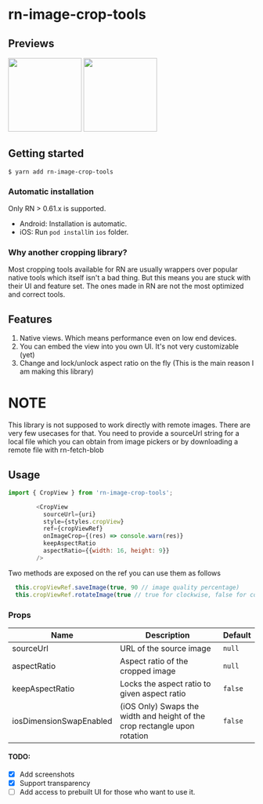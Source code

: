 # rn-image-crop-tools

## Previews
<p float="left">
  <img src="https://github.com/hhunaid/rn-image-crop-tools/blob/master/previews/android-preview.gif?raw=true" width="150" />
  <img src="https://github.com/hhunaid/rn-image-crop-tools/blob/master/previews/ios-preview.gif?raw=true" width="150" /> 
</p>

## Getting started

`$ yarn add rn-image-crop-tools`

### Automatic installation

Only RN > 0.61.x is supported.
- Android: Installation is automatic.
- iOS: Run `pod install`in `ios` folder.
   
### Why another cropping library?

Most cropping tools available for RN are usually wrappers over popular native tools which itself isn't a bad thing. But this means you are stuck with their UI and feature set. The ones made in RN are not the most optimized and correct tools.

## Features

1. Native views. Which means performance even on low end devices.
2. You can embed the view into you own UI. It's not very customizable (yet)
3. Change and lock/unlock aspect ratio on the fly (This is the main reason I am making this library)

# NOTE

This library is not supposed to work directly with remote images. There are very few usecases for that. You need to provide a sourceUrl string for a local file which you can obtain from image pickers or by downloading a remote file with rn-fetch-blob

## Usage
```javascript
import { CropView } from 'rn-image-crop-tools';

        <CropView
          sourceUrl={uri}
          style={styles.cropView}
          ref={cropViewRef}
          onImageCrop={(res) => console.warn(res)}
          keepAspectRatio
          aspectRatio={{width: 16, height: 9}}
        />
```

Two methods are exposed on the ref you can use them as follows

```javascript
  this.cropViewRef.saveImage(true, 90 // image quality percentage)
  this.cropViewRef.rotateImage(true // true for clockwise, false for counterclockwise)
```

### Props

| Name | Description | Default |
| ---- | ----------- | ------- |
| sourceUrl | URL of the source image | `null` |
| aspectRatio | Aspect ratio of the cropped image | `null` |
| keepAspectRatio | Locks the aspect ratio to given aspect ratio | `false` |
| iosDimensionSwapEnabled | (iOS Only) Swaps the width and height of the crop rectangle upon rotation | `false` |

#### TODO:

- [x] Add screenshots
- [x] Support transparency
- [ ] Add access to prebuilt UI for those who want to use it.

